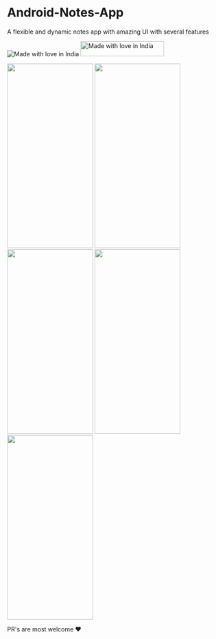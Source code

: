 # Android-Notes-App

A flexible and dynamic notes app with amazing UI with several features 


<p float="left" background-color="#82a43a">
<img src="https://forthebadge.com/images/badges/built-for-android.svg" alt="Made with love in India">
<!-- <img src="https://forthebadge.com/images/badges/built-with-love.svg" alt="Made with love in India"> -->
    <img src="https://madewithlove.now.sh/in?heart=true&template=flat-square" width=195 height=35 alt="Made with love in India">

</p>
<p float="left">
    <img src="https://user-images.githubusercontent.com/60043003/114443066-e580ad00-9bea-11eb-99d6-d28f395b33cb.jpg" width=200 height=430>
    <img src="https://user-images.githubusercontent.com/60043003/114443089-e87b9d80-9bea-11eb-8a6c-8603c3133d12.jpg" width=200 height=430>
        <img src="https://user-images.githubusercontent.com/60043003/114443099-eaddf780-9bea-11eb-8cdb-6f8754894bb4.jpg" width=200 height=430>
    <img src="https://user-images.githubusercontent.com/60043003/114443107-ec0f2480-9bea-11eb-9071-6dfd1dd536c3.jpg" width=200 height=430>
    <img src="https://user-images.githubusercontent.com/60043003/114443108-ed405180-9bea-11eb-8c45-224e89fd7cb2.jpg" width=200 height=430>
 
</p>




PR's are most welcome 
:heart:
